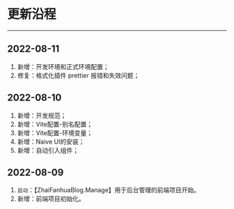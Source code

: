 # 更新沿程

---



## 2022-08-11

1. 新增：开发环境和正式环境配置；
1. 修复：格式化插件 prettier 报错和失效问题；

## 2022-08-10

1. 新增：开发规范；
1. 新增：Vite配置-别名配置；
1. 新增：Vite配置-环境变量；
1. 新增：Naive UI的安装；
1. 新增：自动引入组件；

## 2022-08-09

1. `启动`：【ZhaiFanhuaBlog.Manage】用于后台管理的前端项目开始。
1. 新增：前端项目初始化。

